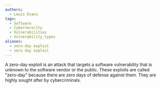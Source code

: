 ```yaml
---
authors:
  - Lewis Evans
tags:
  - Software
  - Cybersecurity
  - Vulnerabilities
  - Vulnerability_types
aliases:
  - zero-day exploit
  - zero day exploit
---
```

A zero-day exploit is an attack that targets a software vulnerability that is unknown to the software vendor or the public. These exploits are called "zero-day" because there are zero days of defense against them. They are highly sought after by cybercriminals.